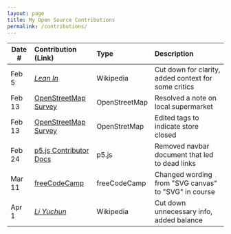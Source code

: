 ```yaml
---
layout: page
title: My Open Source Contributions
permalink: /contributions/
---
```


<!--
Type of the contribution should be "Wikipedia edit", "OpenStreet Map feature", "Documentation", "Course website", "Blog",
"Browser Add-on", etc.

The description should include a brief summary of what you did.

The link should bring us to a public page that shows your contribution. 

Replace the first row with your own contribution. 

-->





| Date #       | Contribution (Link)  | Type  | Description |
|---|:---|:---|:---|
| Feb 5   | [*Lean In*](https://en.wikipedia.org/w/index.php?title=Lean_In&oldid=prev&diff=1137724360)   | Wikipedia    |   Cut down for clarity, added context for some critics   |
| Feb 13   | [OpenStreetMap Survey](https://www.openstreetmap.org/note/3533289)     | OpenStreetMap    | Resolved a note on local supermarket    |
| Feb 13    | [OpenStreetMap Survey](https://www.openstreetmap.org/changeset/132512566)    | OpenStretMap    | Edited tags to indicate store closed     |
| Feb 24    | [p5.js Contributor Docs](https://github.com/processing/p5.js/pull/6039)    | p5.js    | Removed navbar document that led to dead links     |
| Mar 11    | [freeCodeCamp](https://github.com/freeCodeCamp/freeCodeCamp/pull/49684)    | freeCodeCamp    | Changed wording from "SVG canvas" to "SVG" in course     |
| Apr 1    | [*Li Yuchun*](https://en.wikipedia.org/w/index.php?title=Li_Yuchun&diff=1147756317&oldid=1110975557&diffmode=source)    | Wikipedia    | Cut down unnecessary info, added balance     |